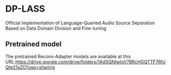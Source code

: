 # DP-LASS



Official implementation of Language-Queried Audio Source Separation Based on Data Domain Division and Fine-tuning

## Pretrained model

 The pretrained Reconv-Adapter models are  available at this URL:https://drive.google.com/drive/folders/1AdSQNIwIoV78RcHGQTTF7RlUQte21aZO?usp=sharing


